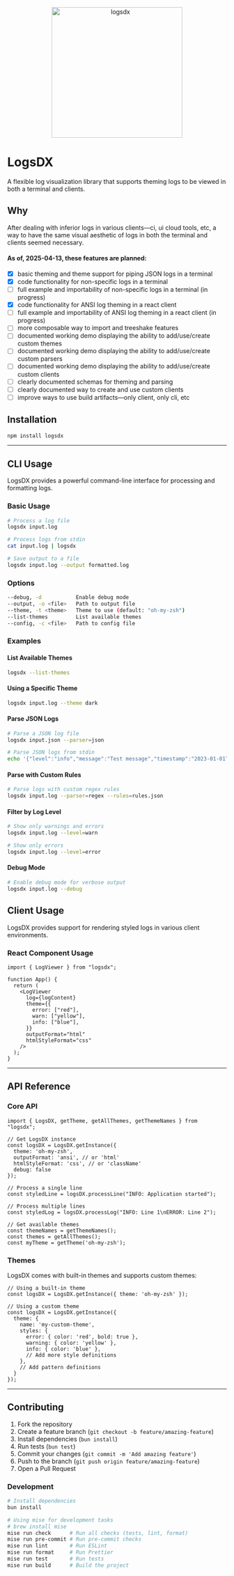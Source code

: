 <div align="center"><img alt="logsdx" width="300" src="https://github.com/user-attachments/assets/cc2a3b55-5bfd-44e8-a330-bfa146b50059" /></div>

# LogsDX

A flexible log visualization library that supports theming logs to be viewed in both a terminal and clients.

## Why

After dealing with inferior logs in various clients—ci, ui cloud tools, etc, a way to have the same visual aesthetic of logs in both the terminal and clients seemed necessary.

#### As of, 2025-04-13, these features are planned:

- [x] basic theming and theme support for piping JSON logs in a terminal
- [x] code functionality for non-specific logs in a terminal
- [ ] full example and importability of non-specific logs in a terminal (in progress)
- [x] code functionality for ANSI log theming in a react client
- [ ] full example and importability of ANSI log theming in a react client (in progress)
- [ ] more composable way to import and treeshake features
- [ ] documented working demo displaying the ability to add/use/create custom themes
- [ ] documented working demo displaying the ability to add/use/create custom parsers
- [ ] documented working demo displaying the ability to add/use/create custom clients
- [ ] clearly documented schemas for theming and parsing
- [ ] clearly documented way to create and use custom clients
- [ ] improve ways to use build artifacts—only client, only cli, etc

## Installation

```bash
npm install logsdx
```

---

## CLI Usage

LogsDX provides a powerful command-line interface for processing and formatting logs.

### Basic Usage

```bash
# Process a log file
logsdx input.log

# Process logs from stdin
cat input.log | logsdx

# Save output to a file
logsdx input.log --output formatted.log
```

### Options

```bash
--debug, -d           Enable debug mode
--output, -o <file>   Path to output file
--theme, -t <theme>   Theme to use (default: "oh-my-zsh")
--list-themes         List available themes
--config, -c <file>   Path to config file
```

### Examples

#### List Available Themes

```bash
logsdx --list-themes
```

#### Using a Specific Theme

```bash
logsdx input.log --theme dark
```

#### Parse JSON Logs

```bash
# Parse a JSON log file
logsdx input.json --parser=json

# Parse JSON logs from stdin
echo '{"level":"info","message":"Test message","timestamp":"2023-01-01T00:00:00.000Z"}' | logsdx --parser=json
```

#### Parse with Custom Rules

```bash
# Parse logs with custom regex rules
logsdx input.log --parser=regex --rules=rules.json
```

#### Filter by Log Level

```bash
# Show only warnings and errors
logsdx input.log --level=warn

# Show only errors
logsdx input.log --level=error
```

#### Debug Mode

```bash
# Enable debug mode for verbose output
logsdx input.log --debug
```

## Client Usage

LogsDX provides support for rendering styled logs in various client environments.

### React Component Usage

```tsx
import { LogViewer } from "logsdx";

function App() {
  return (
    <LogViewer
      log={logContent}
      theme={{
        error: ["red"],
        warn: ["yellow"],
        info: ["blue"],
      }}
      outputFormat="html"
      htmlStyleFormat="css"
    />
  );
}
```

---

## API Reference

### Core API

```tsx
import { LogsDX, getTheme, getAllThemes, getThemeNames } from "logsdx";

// Get LogsDX instance
const logsDX = LogsDX.getInstance({
  theme: 'oh-my-zsh',
  outputFormat: 'ansi', // or 'html'
  htmlStyleFormat: 'css', // or 'className'
  debug: false
});

// Process a single line
const styledLine = logsDX.processLine("INFO: Application started");

// Process multiple lines
const styledLog = logsDX.processLog("INFO: Line 1\nERROR: Line 2");

// Get available themes
const themeNames = getThemeNames();
const themes = getAllThemes();
const myTheme = getTheme('oh-my-zsh');
```

### Themes

LogsDX comes with built-in themes and supports custom themes:

```tsx
// Using a built-in theme
const logsDX = LogsDX.getInstance({ theme: 'oh-my-zsh' });

// Using a custom theme
const logsDX = LogsDX.getInstance({
  theme: {
    name: 'my-custom-theme',
    styles: {
      error: { color: 'red', bold: true },
      warning: { color: 'yellow' },
      info: { color: 'blue' },
      // Add more style definitions
    },
    // Add pattern definitions
  }
});
```

---

## Contributing

1. Fork the repository
2. Create a feature branch (`git checkout -b feature/amazing-feature`)
3. Install dependencies (`bun install`)
4. Run tests (`bun test`)
5. Commit your changes (`git commit -m 'Add amazing feature'`)
6. Push to the branch (`git push origin feature/amazing-feature`)
7. Open a Pull Request

### Development

```bash
# Install dependencies
bun install

# Using mise for development tasks
# brew install mise
mise run check      # Run all checks (tests, lint, format)
mise run pre-commit # Run pre-commit checks
mise run lint       # Run ESLint
mise run format     # Run Prettier
mise run test       # Run tests
mise run build      # Build the project
```
